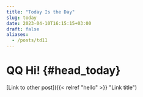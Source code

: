 ```yaml
---
title: "Today Is the Day"
slug: today
date: 2023-04-10T16:15:15+03:00
draft: false
aliases:
  - /posts/td11
---
```

# QQ Hi! {#head_today}

[Link to other post]({{< relref "hello" >}} "Link title")
